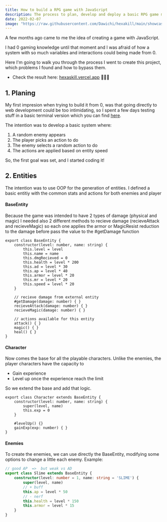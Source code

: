 ```yaml
---
title: How to build a RPG game with JavaScript
description: The process to plan, develop and deploy a basic RPG game made with JavaScript
date: 2022-02-07
image: "https://raw.githubusercontent.com/Dawichi/hexakill/main/showcase.png"
---
```




A few months ago came to me the idea of creating a game with JavaScript.

I had 0 gaming knowledge until that moment and I was afraid of how a system with so much variables and interactions could being made from 0. 

Here I'm going to walk you through the process I went to create this project, which problems I found and how to bypass them.



* Check the result here: [hexaskill.vercel.app](https://hexakill.vercel.app) 🎉🎉🎉





## 1. Planing

My first impresion when trying to build it from 0, was that going directly to web development could be too intimidating, so I spent a few days testing stuff in a basic terminal version which you can find [here](https://github.com/dawichi/hexakill-cli).

The intention was to develop a basic system where:

1. A random enemy appears
2. The player picks an action to do
3. The enemy selects a random action to do
4. The actions are applied based on entity speed



So, the first goal was set, and I started coding it!



## 2. Entities

The intention was to use OOP for the generation of entities. I defined a basic entitiy with the common stats and actions for both enemies and player



#### BaseEntity

Because the game was intended to have 2 types of damage (physical and magic) I needed also 2 different methods to recieve damage (recieveAttack and recieveMagic)  so each one applies the armor or MagicResist reduction to the damage before pass the value to the #getDamage function

```tsx
export class BaseEntity {
    constructor(level: number, name: string) {
        this.level = level
        this.name = name
        this.dmgRecieved = 0
        this.health = level * 200
        this.ad = level * 30
        this.ap = level * 40
        this.armor = level * 20
        this.mr = level * 20
        this.speed = level * 20
    }

    // recieve damage from external entity
    #getDamage(damage: number) { }
    recieveAttack(damage: number) { }
    recieveMagic(damage: number) { }

	// actions available for this entity
    attack() { }
    magic() { }
    heal() { }
}
```



#### Character

Now comes the base for all the playable characters. Unlike the enemies, the player characters have the capacity to 

* Gain experience
* Level up once the experience reach the limit

So we extend the base and add that logic.

```tsx
export class Character extends BaseEntity {
    constructor(level: number, name: string) {
        super(level, name)
        this.exp = 0
    }

    #levelUp() {}
    gainExp(exp: number) { }
}
```



#### Enemies

To create the enemies, we can use directly the BaseEntity, modifying some options to change a little each enemy. Example:

```ts
// good AP  =>  but weak vs AD
export class Slime extends BaseEntity {
    constructor(level: number = 1, name: string = 'SLIME') {
        super(level, name)
        // + buff
        this.ap = level * 50
        // - nerf
        this.health = level * 150
        this.armor = level * 15
    }
}
```



